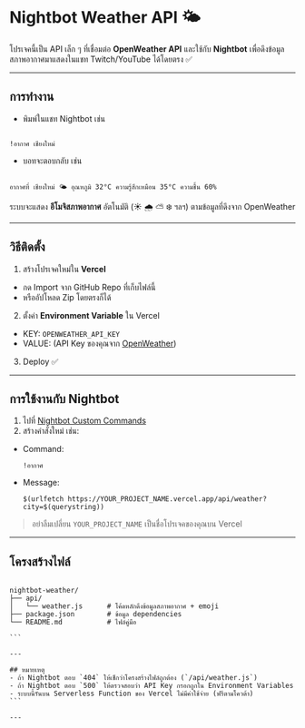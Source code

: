 # Nightbot Weather API 🌤️

โปรเจคนี้เป็น API เล็ก ๆ ที่เชื่อมต่อ **OpenWeather API** และใช้กับ **Nightbot** เพื่อดึงข้อมูลสภาพอากาศมาแสดงในแชท Twitch/YouTube ได้โดยตรง ✅

---

## การทำงาน
- พิมพ์ในแชท Nightbot เช่น  
```

!อากาศ เชียงใหม่

```
- บอทจะตอบกลับ เช่น  
```

อากาศที่ เชียงใหม่ 🌤️ อุณหภูมิ 32°C ความรู้สึกเหมือน 35°C ความชื้น 60%

````

ระบบจะแสดง **อีโมจิสภาพอากาศ** อัตโนมัติ (☀️ 🌧️ ⛅ ❄️ ฯลฯ) ตามข้อมูลที่ดึงจาก OpenWeather

---

## วิธีติดตั้ง
1. สร้างโปรเจคใหม่ใน **Vercel**  
 - กด Import จาก GitHub Repo ที่เก็บไฟล์นี้  
 - หรืออัปโหลด Zip โดยตรงก็ได้  

2. ตั้งค่า **Environment Variable** ใน Vercel  
 - KEY: `OPENWEATHER_API_KEY`  
 - VALUE: (API Key ของคุณจาก [OpenWeather](https://openweathermap.org/api))  

3. Deploy ✅  

---

## การใช้งานกับ Nightbot
1. ไปที่ [Nightbot Custom Commands](https://nightbot.tv/commands/custom)  
2. สร้างคำสั่งใหม่ เช่น:  
 - Command:  
   ```
   !อากาศ
   ```
 - Message:  
   ```
   $(urlfetch https://YOUR_PROJECT_NAME.vercel.app/api/weather?city=$(querystring))
   ```

> อย่าลืมเปลี่ยน `YOUR_PROJECT_NAME` เป็นชื่อโปรเจคของคุณบน Vercel  

---

## โครงสร้างไฟล์
````

nightbot-weather/
├── api/
│   └── weather.js      # โค้ดหลักดึงข้อมูลสภาพอากาศ + emoji
├── package.json        # ข้อมูล dependencies
└── README.md           # ไฟล์คู่มือ

```

---

## หมายเหตุ
- ถ้า Nightbot ตอบ `404` ให้เช็กว่าโครงสร้างไฟล์ถูกต้อง (`/api/weather.js`)  
- ถ้า Nightbot ตอบ `500` ให้ตรวจสอบว่า API Key กรอกถูกใน Environment Variables  
- ระบบนี้รันบน Serverless Function ของ Vercel ไม่มีค่าใช้จ่าย (ฟรีตามโควต้า)  
```

---

